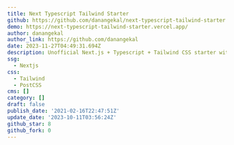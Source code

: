 ```yaml
---
title: Next Typescript Tailwind Starter
github: https://github.com/danangekal/next-typescript-tailwind-starter
demo: https://next-typescript-tailwind-starter.vercel.app/
author: danangekal
author_link: https://github.com/danangekal
date: 2023-11-27T04:49:31.694Z
description: Unofficial Next.js + Typescript + Tailwind CSS starter with a latest package
ssg:
  - Nextjs
css:
  - Tailwind
  - PostCSS
cms: []
category: []
draft: false
publish_date: '2021-02-16T22:47:51Z'
update_date: '2023-10-11T03:56:24Z'
github_star: 8
github_fork: 0
---
```

